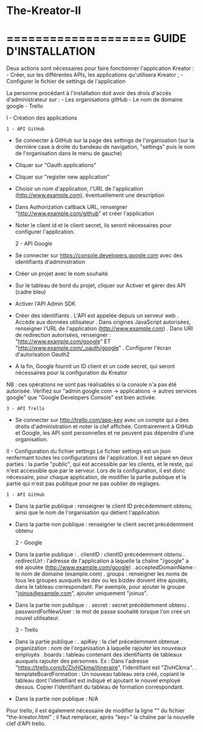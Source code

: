 # The-Kreator-II
====================
GUIDE D'INSTALLATION
====================

Deux actions sont nécessaires pour faire fonctionner l'application Kreator :
	- Créer, sur les différentes APIs, les applications qu'utilisera Kreator ;
	- Configurer le fichier de settings de l'application

La personne procédant à l'installation doit avoir des drois d'accès d'administrateur sur :
	- Les organisations gitHub
	- Le nom de domaine google
	- Trello

I - Création des applications

	1 - API GitHub

- Se connecter à GitHub sur la page des settings de l'organisation (sur la dernière case à droite du bandeau de navigation, "settings" puis le nom de l'organisation dans le menu de gauche)
- Cliquer sur "Oauth applications"
- Cliquer sur "register new application"
- Choisir un nom d'application, l'URL de l'application (http://www.example.com), éventuellement une description
- Dans Authorization callback URL, renseigner "http://www.example.com/github" et créer l'application
- Noter le client id et le client secret, ils seront nécessaires pour configurer l'application.

	2 - API Google

- Se connecter sur https://console.developers.google.com avec des identifiants d'administration
- Créer un projet avec le nom souhaité
- Sur le tableau de bord du projet, cliquer sur Activer et gérer des API (cadre bleu)
- Activer l'API Admin SDK
- Créer des identifiants
	. L'API est appelée depuis un serveur web
	. Accède aux données utilisateur
	. Dans origines JavaScript autorisées, renseigner l'URL de l'application (http://www.example.com)
	. Dans URI de redirection autorisées, renseigner : "http://www.example.com/google" ET "http://www.example.com/_oauth/google"
	. Configurer l'écran d'autorisation Oauth2
- A la fin, Google fournit un ID client et un code secret, qui seront nécessaires pour la configuration du Kreator

NB : ces opérations ne sont pas réalisables si la console n'a pas été autorisée. Vérifiez sur "admin.google.com -> applications -> autres services google" que "Google Developers Console" est bien activée.

	3 - API Trello

- Se connecter sur http://trello.com/app-key avec un compte qui a des droits d'administration et noter la clef affichée. Contrairement à GitHub et Google, les API sont personnelles et ne peuvent pas dépendre d'une organisation.

II - Configuration du fichier settings
Le fichier settings est un json renfermant toutes les configurations de l'application. Il est séparé en deux parties : la partie "public", qui est accessible par les clients, et le reste, qui n'est accessible que par le serveur. Lors de la configuration, il est donc nécessaire, pour chaque application, de modifier la partie publique et la partie qui n'est pas publique pour ne pas oublier de réglages.

	1 - API GitHub
- Dans la partie publique : renseigner le client ID précédemment obtenu, ainsi que le nom de l'organisation qui détient l'application
- Dans la partie non publique : renseigner le client secret précédemment obtenu

	2 - Google
- Dans la partie publique :
	. clientID : clientID précédemment obtenu
	. redirectUrl : l'adresse de l'application à laquelle la chaîne "/google" a été ajoutée (http://www.example.com/google)
	. acceptedDomainName : le nom de domaine (example.com)
	. groups : renseigner les noms de tous les groupes auxquels les dev ou les bizdev doivent être ajoutés, dans le tableau correspondant. Par exemple, pour ajouter le groupe "joinus@example.com", ajouter uniquement "joinus".

- Dans la partie non publique :
	. secret : secret précédemment obtenu
	. passwordForNewUser : le mot de passe souhaité lorsque l'on crée un nouvel utilisateur.

	3 - Trello
- Dans la partie publique :
	. apiKey : la clef précedemment obtenue
	. organization : nom de l'organisation à laquelle rajouter les nouveaux employés
	. boards : tableau contenant des identifiants de tableaux auxquels rajouter des personnes.
		Ex : Dans l'adresse "https://trello.com/b/ZlvHCkma/itineraire", l'identifiant est "ZlvHCkma".
	. templateBoardFormation : Un nouveau tableau sera créé, copiant le tableau dont l'identifiant est indiqué et ajoutant le nouvel employé dessus. Copier l'identifiant du tableau de formation correspondant.
- Dans la partie non publique :
	N/A

Pour trello, il est également nécessaire de modifier la ligne "<script src="https://api.trello.com/1/client.js?key=cdfe125685dbd8ca533cb67ee42f1c98"></script>" du fichier "the-kreator.html" ; il faut remplacer, après "key=" la chaîne par la nouvelle clef d'API trello.
